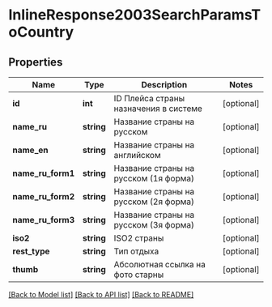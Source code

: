 # InlineResponse2003SearchParamsToCountry

## Properties
Name | Type | Description | Notes
------------ | ------------- | ------------- | -------------
**id** | **int** | ID Плейса страны назначения в системе | [optional] 
**name_ru** | **string** | Название страны на русском | [optional] 
**name_en** | **string** | Название страны на английском | [optional] 
**name_ru_form1** | **string** | Название страны на русском (1я форма) | [optional] 
**name_ru_form2** | **string** | Название страны на русском (2я форма) | [optional] 
**name_ru_form3** | **string** | Название страны на русском (3я форма) | [optional] 
**iso2** | **string** | ISO2 страны | [optional] 
**rest_type** | **string** | Тип отдыха | [optional] 
**thumb** | **string** | Абсолютная ссылка на фото старны | [optional] 

[[Back to Model list]](../../README.md#documentation-for-models) [[Back to API list]](../../README.md#documentation-for-api-endpoints) [[Back to README]](../../README.md)

